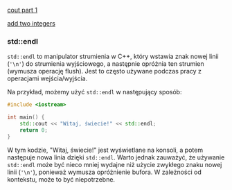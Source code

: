 
[cout part 1](https://youtu.be/yoj8nKbPFVE)

[add two integers](https://user-images.githubusercontent.com/26519123/234231187-fb067042-475d-4519-a728-26aa0af68cf9.mp4)

### std::endl

`std::endl` to manipulator strumienia w C++, który wstawia znak nowej linii (`'\n'`) do strumienia wyjściowego, a następnie opróżnia ten strumien (wymusza operację flush). Jest to często używane podczas pracy z operacjami wejścia/wyjścia.

Na przykład, możemy użyć `std::endl` w następujący sposób:

```cpp
#include <iostream>

int main() {
    std::cout << "Witaj, świecie!" << std::endl;
    return 0;
}
```

W tym kodzie, "Witaj, świecie!" jest wyświetlane na konsoli, a potem następuje nowa linia dzięki `std::endl`. Warto jednak zauważyć, że używanie `std::endl` może być nieco mniej wydajne niż użycie zwykłego znaku nowej linii (`'\n'`), ponieważ wymusza opróżnienie bufora. W zależności od kontekstu, może to być niepotrzebne.

